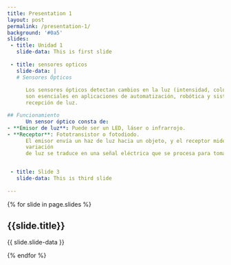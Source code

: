 ```yaml
---
title: Presentation 1
layout: post
permalink: /presentation-1/
background: '#0a5'
slides:
 - title: Unidad 1
   slide-data: This is first slide
     
 - title: sensores opticos
   slide-data: | 
   # Sensores Ópticos
   
      Los sensores ópticos detectan cambios en la luz (intensidad, color o posición) para generar una señal de salida. Estos dispositivos 
      son esenciales en aplicaciones de automatización, robótica y sistemas de seguridad. El funcionamiento se basa en la emisión y 
      recepción de luz.

## Funcionamiento
      Un sensor óptico consta de:
- **Emisor de luz**: Puede ser un LED, láser o infrarrojo.
- **Receptor**: Fototransistor o fotodiodo.
      El emisor envía un haz de luz hacia un objeto, y el receptor mide la cantidad de luz reflejada, interrumpida o absorbida. La 
      variación 
      de luz se traduce en una señal eléctrica que se procesa para tomar decisiones automáticas.


 - title: Slide 3
   slide-data: This is third slide
  
---
```


{% for slide in page.slides %}
                    
<section data-background="{% if slide.background %}{{slide.background}}{% else %}{{page.background}}{% endif %}"><h1>{{slide.title}}</h1>{{ slide.slide-data }}</section>
                    
{% endfor %}
    
